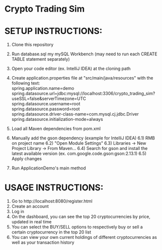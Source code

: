 # Crypto Trading Sim


# SETUP INSTRUCTIONS:

1) Clone this repository
2) Run database.sql my mySQL Workbench (may need to run each CREATE TABLE statement separately)
3) Open your code editor (ex. IntelliJ IDEA) at the cloning path
4) Create application.properties file at "src/main/java/resources" with the following text:<br>
    spring.application.name=demo<br>
    spring.datasource.url=jdbc:mysql://localhost:3306/crypto_trading_sim?useSSL=false&serverTimezone=UTC<br>
    spring.datasource.username=root<br>
    spring.datasource.password=root<br>
    spring.datasource.driver-class-name=com.mysql.cj.jdbc.Driver<br>
    spring.datasource.initialization-mode=always<br>

5) Load all Maven dependencies from pom.xml
6) Manually add the gson dependency (example for IntelliJ IDEA)
   6.1) RMB on project name
   6.2) "Open Module Settings"
   6.3) Libraries -> New Project Library -> From Maven...
   6.4) Search for gson and install the latest available version (ex. com.google.code.gson:gson:2.13.1)
   6.5) Apply changes
8) Run ApplicationDemo's main method

# USAGE INSTRUCTIONS:

1) Go to http://localhost:8080/register.html
2) Create an account
3) Log in
4) On the dashboard, you can see the top 20 cryptocurrencies by price, updated in real time
5) You can select the BUY/SELL options to respectively buy or sell a certain cryptocurrency in the top 20 list
6) You can view your own current holdings of different cryptocurrencies as well as your transaction history

